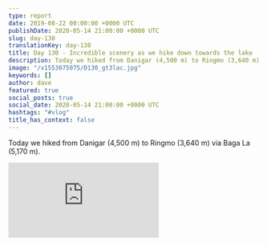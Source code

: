 ```yaml
---
type: report
date: 2019-08-22 00:00:00 +0000 UTC
publishDate: 2020-05-14 21:00:00 +0000 UTC
slug: day-130
translationKey: day-130
title: Day 130 - Incredible scenery as we hike down towards the lake
description: Today we hiked from Danigar (4,500 m) to Ringmo (3,640 m) via Baga La (5,170 m).
image: "/v1553075075/D130_gt3lac.jpg"
keywords: []
author: dave
featured: true
social_posts: true
social_date: 2020-05-14 21:00:00 +0000 UTC
hashtags: "#vlog"
title_has_context: false
---
```


Today we hiked from Danigar (4,500 m) to Ringmo (3,640 m) via Baga La (5,170 m).

<iframe src="https://www.youtube.com/embed/Ylho6eQtg2k" frameborder="0" allow="accelerometer; autoplay; encrypted-media; gyroscope; picture-in-picture" allowfullscreen></iframe>

